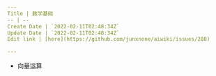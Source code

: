 ```yaml
---
Title | 数学基础
-- | --
Create Date | `2022-02-11T02:48:34Z`
Update Date | `2022-02-11T02:48:34Z`
Edit link | [here](https://github.com/junxnone/aiwiki/issues/288)

---
```

- 向量运算

